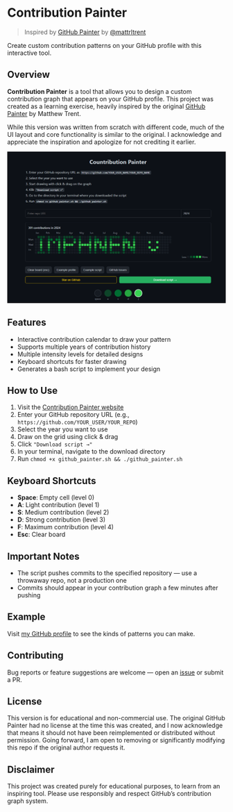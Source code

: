 # Contribution Painter

> Inspired by [GitHub Painter](https://github.com/mattrltrent/github_painter) by [@mattrltrent](https://github.com/mattrltrent)

Create custom contribution patterns on your GitHub profile with this interactive tool.

## Overview

**Contribution Painter** is a tool that allows you to design a custom contribution graph that appears on your GitHub profile. This project was created as a learning exercise, heavily inspired by the original [GitHub Painter](https://github.com/mattrltrent/github_painter) by Matthew Trent.

While this version was written from scratch with different code, much of the UI layout and core functionality is similar to the original. I acknowledge and appreciate the inspiration and apologize for not crediting it earlier.

![Contribution Painter](https://github.com/YunggiAlyana/Contribution-painter/raw/main/preview.png)

## Features

* Interactive contribution calendar to draw your pattern
* Supports multiple years of contribution history
* Multiple intensity levels for detailed designs
* Keyboard shortcuts for faster drawing
* Generates a bash script to implement your design

## How to Use

1. Visit the [Contribution Painter website](https://yunggialyana.github.io/Contribution-painter)
2. Enter your GitHub repository URL (e.g., `https://github.com/YOUR_USER/YOUR_REPO`)
3. Select the year you want to use
4. Draw on the grid using click & drag
5. Click `"Download script →"`
6. In your terminal, navigate to the download directory
7. Run `chmod +x github_painter.sh && ./github_painter.sh`

## Keyboard Shortcuts

* **Space**: Empty cell (level 0)
* **A**: Light contribution (level 1)
* **S**: Medium contribution (level 2)
* **D**: Strong contribution (level 3)
* **F**: Maximum contribution (level 4)
* **Esc**: Clear board

## Important Notes

* The script pushes commits to the specified repository — use a throwaway repo, not a production one
* Commits should appear in your contribution graph a few minutes after pushing

## Example

Visit [my GitHub profile](https://github.com/YunggiAlyana) to see the kinds of patterns you can make.

## Contributing

Bug reports or feature suggestions are welcome — open an [issue](https://github.com/YunggiAlyana/Contribution-painter/issues) or submit a PR.

## License

This version is for educational and non-commercial use. The original GitHub Painter had no license at the time this was created, and I now acknowledge that means it should not have been reimplemented or distributed without permission. Going forward, I am open to removing or significantly modifying this repo if the original author requests it.

## Disclaimer

This project was created purely for educational purposes, to learn from an inspiring tool. Please use responsibly and respect GitHub’s contribution graph system.
